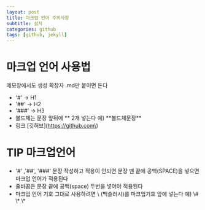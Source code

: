 ```yaml
---
layout: post
title: 마크업 언어 주의사항
subtitle: 설치
categories: github
tags: [github, jekyll]
---
```


# 마크업 언어 사용법
메모장에서도 생성 확장자 .md만 붙이면 돈다
- '#' -> H1 
- '##' -> H2
- '###' -> H3 
- 볼드체는 문장 앞뒤에 \*\* 2개 넣는다 예) \*\*볼드체문장\*\*
- 링크 \[깃허브\]\(https://github.com\)
  
  
# TIP 마크업언어
- '#' ,'##', '###' 문장 작성하고 적용이 안되면 문장 맨 끝에 공백(SPACE)을 넣으면 마크업 언어가 적용된다
- 줄바꿈은 문장 끝에 공백(space) 두번을 넣어야 적용된다
- 마크업 언어 기호 그대로 사용하려면 \ (백슬러시)를 마크업기호 앞에 넣는다 예) \\# \\* \\*

